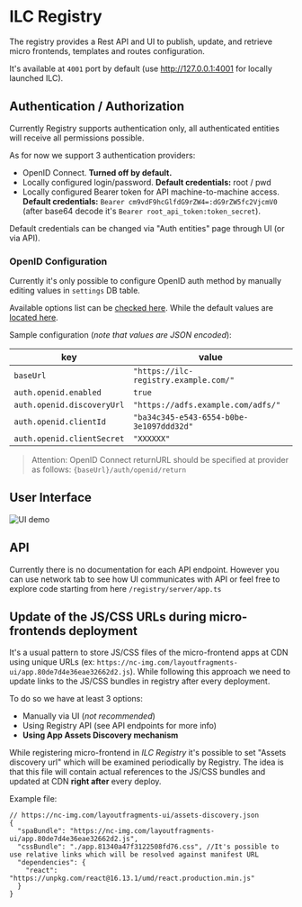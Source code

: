 # ILC Registry

The registry provides a Rest API and UI to publish, update, and retrieve micro frontends, templates and
routes configuration. 

It's available at `4001` port by default (use http://127.0.0.1:4001 for locally launched ILC).

## Authentication / Authorization

Currently Registry supports authentication only, all authenticated entities will receive all permissions possible.

As for now we support 3 authentication providers:

- OpenID Connect. **Turned off by default.**
- Locally configured login/password. **Default credentials:** root / pwd
- Locally configured Bearer token for API machine-to-machine access. 
**Default credentials:** `Bearer cm9vdF9hcGlfdG9rZW4=:dG9rZW5fc2VjcmV0` (after base64 decode it's `Bearer root_api_token:token_secret`).

Default credentials can be changed via "Auth entities" page through UI (or via API).

### OpenID Configuration

Currently it's only possible to configure OpenID auth method by manually editing values in `settings`
DB table. 

Available options list can be [checked here](../registry/server/settings/interfaces/index.ts#L4).
While the default values are [located here](../registry/server/settings/services/SettingsService.ts#L5).

Sample configuration (_note that values are JSON encoded_):

| key | value |
|---|---|
|`baseUrl`| `"https://ilc-registry.example.com/"`|
|`auth.openid.enabled`| `true`|
|`auth.openid.discoveryUrl`| `"https://adfs.example.com/adfs/"`|
|`auth.openid.clientId`| `"ba34c345-e543-6554-b0be-3e1097ddd32d"`|
|`auth.openid.clientSecret`| `"XXXXXX"`|

> Attention:
  OpenID Connect returnURL should be specified at provider as follows: `{baseUrl}/auth/openid/return`

## User Interface

![UI demo](./assets/registry_ui.gif)

## API

Currently there is no documentation for each API endpoint. However you can use network tab to see how UI
communicates with API or feel free to explore code starting from here `/registry/server/app.ts` 


## Update of the JS/CSS URLs during micro-frontends deployment

It's a usual pattern to store JS/CSS files of the micro-frontend apps at CDN using unique URLs 
(ex: `https://nc-img.com/layoutfragments-ui/app.80de7d4e36eae32662d2.js`). While following this approach we need to update 
links to the JS/CSS bundles in registry after every deployment.

To do so we have at least 3 options:
* Manually via UI (_not recommended_)
* Using Registry API (see API endpoints for more info)
* **Using App Assets Discovery mechanism**

While registering micro-frontend in _ILC Registry_ it's possible to set "Assets discovery url" which will be examined periodically 
by Registry. The idea is that this file will contain actual references to the JS/CSS bundles and updated at CDN **right after** every deploy.

Example file: 
```json5
// https://nc-img.com/layoutfragments-ui/assets-discovery.json
{
  "spaBundle": "https://nc-img.com/layoutfragments-ui/app.80de7d4e36eae32662d2.js",
  "cssBundle": "./app.81340a47f3122508fd76.css", //It's possible to use relative links which will be resolved against manifest URL
  "dependencies": {
    "react": "https://unpkg.com/react@16.13.1/umd/react.production.min.js"
  }
}
```